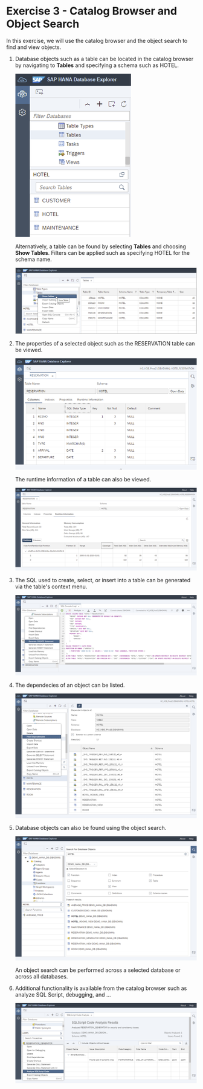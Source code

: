 # Exercise 3 - Catalog Browser and Object Search

In this exercise, we will use the catalog browser and the object search to find and view objects.

1. Database objects such as a table can be located in the catalog browser by navigating to **Tables** and specifying a schema such as HOTEL.

    ![](images/TablesInCatalogBrowser.png)

    Alternatively, a table can be found by selecting **Tables** and choosing **Show Tables**.  Filters can be applied such as specifying HOTEL for the schema name.
    
    ![](images/TablesInCatalogBrowser2.png)

2. The properties of a selected object such as the RESERVATION table can be viewed. 

    ![](images/TableColumns.png)

    The runtime information of a table can also be viewed.

    ![](images/RuntimeInformation.png)

3.  The SQL used to create, select, or insert into a table can be generated via the table's context menu. 

    ![](images/GenerateCreate.png)

4. The dependecies of an object can be listed.  

    ![](images/FindDepencies.png)

5. Database objects can also be found using the object search.

    ![](images/ObjectSearch.png)

    An object search can be performed across a selected database or across all databases.

6. Additional functionality is available from the catalog browser such as analyze SQL Script, debugging, and ... 

    ![](images/AnalyzeSQLScriptCode.png)